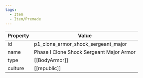 ```yaml
---
tags:
  - Item
  - Item/Premade
---
```


| Property | Value                                    |
| -------- | ---------------------------------------- |
| id       | p1_clone_armor_shock_sergeant_major      |
| name     | Phase I Clone Shock Sergeant Major Armor |
| type     | [[BodyArmor]]                            |
| culture  | [[republic]]                    |


